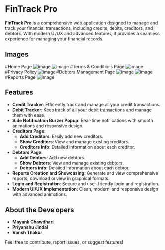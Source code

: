 # FinTrack Pro

**FinTrack Pro** is a comprehensive web application designed to manage and track your financial transactions, including credits, debits, creditors, and debtors. With modern UI/UX and advanced features, it provides a seamless experience for managing your financial records.

## Images
#Home Page
![image](https://github.com/user-attachments/assets/69839baa-a0ef-4128-b82b-f90a262c192b)
![image](https://github.com/user-attachments/assets/db38e8e9-bdaa-4348-a443-0c5775871c03)
#Terms & Conditions Page
![image](https://github.com/user-attachments/assets/0c7407c9-015a-411f-9ca7-1aba78f6549e)
#Privacy Policy 
![image](https://github.com/user-attachments/assets/059bb233-8341-45ef-8eda-7a1838abc786)
#Debtors Management Page
![image](https://github.com/user-attachments/assets/535ba982-a032-463f-b49e-fe27bf000f93)
![image](https://github.com/user-attachments/assets/5dae567e-4343-4c21-945c-ccf939952bbb)
#Reports Page
![image](https://github.com/user-attachments/assets/fc55d3fc-1120-4e60-95c1-c28038fcc2fd)

## Features

- **Credit Tracker**: Efficiently track and manage all your credit transactions.
- **Debit Tracker**: Keep track of all your debit transactions and manage them with ease.
- **Side Notification Buzzer Popup**: Real-time notifications with smooth animations and responsive design.
- **Creditors Page**:
  - **Add Creditors**: Easily add new creditors.
  - **Show Creditors**: View and manage existing creditors.
  - **Creditors Info**: Detailed information about each creditor.
- **Debtors Page**:
  - **Add Debtors**: Add new debtors.
  - **Show Debtors**: View and manage existing debtors.
  - **Debtors Info**: Detailed information about each debtor.
- **Reports Creation and Showcasing**: Generate and view comprehensive reports; download or view in graphical formats.
- **Login and Registration**: Secure and user-friendly login and registration.
- **Modern UI/UX Implementation**: Clean, modern, and responsive design with advanced animations.

## About the Developers

- **Mayank Chawdhari**
- **Priyanshu Jindal**
- **Vansh Thakur**

Feel free to contribute, report issues, or suggest features!

